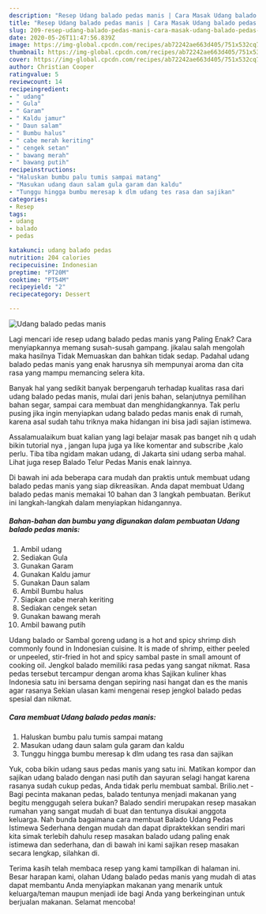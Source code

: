 ```yaml
---
description: "Resep Udang balado pedas manis | Cara Masak Udang balado pedas manis Yang Lezat"
title: "Resep Udang balado pedas manis | Cara Masak Udang balado pedas manis Yang Lezat"
slug: 209-resep-udang-balado-pedas-manis-cara-masak-udang-balado-pedas-manis-yang-lezat
date: 2020-05-26T11:47:56.839Z
image: https://img-global.cpcdn.com/recipes/ab72242ae663d405/751x532cq70/udang-balado-pedas-manis-foto-resep-utama.jpg
thumbnail: https://img-global.cpcdn.com/recipes/ab72242ae663d405/751x532cq70/udang-balado-pedas-manis-foto-resep-utama.jpg
cover: https://img-global.cpcdn.com/recipes/ab72242ae663d405/751x532cq70/udang-balado-pedas-manis-foto-resep-utama.jpg
author: Christian Cooper
ratingvalue: 5
reviewcount: 14
recipeingredient:
- " udang"
- " Gula"
- " Garam"
- " Kaldu jamur"
- " Daun salam"
- " Bumbu halus"
- " cabe merah keriting"
- " cengek setan"
- " bawang merah"
- " bawang putih"
recipeinstructions:
- "Haluskan bumbu palu tumis sampai matang"
- "Masukan udang daun salam gula garam dan kaldu"
- "Tunggu hingga bumbu meresap k dlm udang tes rasa dan sajikan"
categories:
- Resep
tags:
- udang
- balado
- pedas

katakunci: udang balado pedas 
nutrition: 204 calories
recipecuisine: Indonesian
preptime: "PT20M"
cooktime: "PT54M"
recipeyield: "2"
recipecategory: Dessert

---
```



![Udang balado pedas manis](https://img-global.cpcdn.com/recipes/ab72242ae663d405/751x532cq70/udang-balado-pedas-manis-foto-resep-utama.jpg)

Lagi mencari ide resep udang balado pedas manis yang Paling Enak? Cara menyiapkannya memang susah-susah gampang. jikalau salah mengolah maka hasilnya Tidak Memuaskan dan bahkan tidak sedap. Padahal udang balado pedas manis yang enak harusnya sih mempunyai aroma dan cita rasa yang mampu memancing selera kita.

Banyak hal yang sedikit banyak berpengaruh terhadap kualitas rasa dari udang balado pedas manis, mulai dari jenis bahan, selanjutnya pemilihan bahan segar, sampai cara membuat dan menghidangkannya. Tak perlu pusing jika ingin menyiapkan udang balado pedas manis enak di rumah, karena asal sudah tahu triknya maka hidangan ini bisa jadi sajian istimewa.

Assalamualaikum buat kalian yang lagi belajar masak pas banget nih q udah bikin tutorial nya , jangan lupa juga ya like komentar and subscribe ,kalo perlu. Tiba tiba ngidam makan udang, di Jakarta sini udang serba mahal. Lihat juga resep Balado Telur Pedas Manis enak lainnya.


Di bawah ini ada beberapa cara mudah dan praktis untuk membuat udang balado pedas manis yang siap dikreasikan. Anda dapat membuat Udang balado pedas manis memakai 10 bahan dan 3 langkah pembuatan. Berikut ini langkah-langkah dalam menyiapkan hidangannya.

<!--inarticleads1-->

##### Bahan-bahan dan bumbu yang digunakan dalam pembuatan Udang balado pedas manis:

1. Ambil  udang
1. Sediakan  Gula
1. Gunakan  Garam
1. Gunakan  Kaldu jamur
1. Gunakan  Daun salam
1. Ambil  Bumbu halus
1. Siapkan  cabe merah keriting
1. Sediakan  cengek setan
1. Gunakan  bawang merah
1. Ambil  bawang putih


Udang balado or Sambal goreng udang is a hot and spicy shrimp dish commonly found in Indonesian cuisine. It is made of shrimp, either peeled or unpeeled, stir-fried in hot and spicy sambal paste in small amount of cooking oil. Jengkol balado memiliki rasa pedas yang sangat nikmat. Rasa pedas tersebut tercampur dengan aroma khas Sajikan kuliner khas Indonesia satu ini bersama dengan sepiring nasi hangat dan es the manis agar rasanya Sekian ulasan kami mengenai resep jengkol balado pedas spesial dan nikmat. 

<!--inarticleads2-->

##### Cara membuat Udang balado pedas manis:

1. Haluskan bumbu palu tumis sampai matang
1. Masukan udang daun salam gula garam dan kaldu
1. Tunggu hingga bumbu meresap k dlm udang tes rasa dan sajikan


Yuk, coba bikin udang saus pedas manis yang satu ini. Matikan kompor dan sajikan udang balado dengan nasi putih dan sayuran selagi hangat karena rasanya sudah cukup pedas, Anda tidak perlu membuat sambal. Brilio.net - Bagi pecinta makanan pedas, balado tentunya menjadi makanan yang begitu menggugah selera bukan? Balado sendiri merupakan resep masakan rumahan yang sangat mudah di buat dan tentunya disukai anggota keluarga. Nah bunda bagaimana cara membuat Balado Udang Pedas Istimewa Sederhana dengan mudah dan dapat dipraktekkan sendiri mari kita simak terlebih dahulu resep masakan balado udang paling enak istimewa dan sederhana, dan di bawah ini kami sajikan resep masakan secara lengkap, silahkan di. 

Terima kasih telah membaca resep yang kami tampilkan di halaman ini. Besar harapan kami, olahan Udang balado pedas manis yang mudah di atas dapat membantu Anda menyiapkan makanan yang menarik untuk keluarga/teman maupun menjadi ide bagi Anda yang berkeinginan untuk berjualan makanan. Selamat mencoba!
